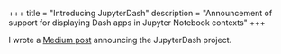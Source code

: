 +++
title = "Introducing JupyterDash"
description = "Announcement of support for displaying Dash apps in Jupyter Notebook contexts"
+++

I wrote a [Medium post](https://medium.com/plotly/introducing-jupyterdash-811f1f57c02e)
announcing the JupyterDash project.

